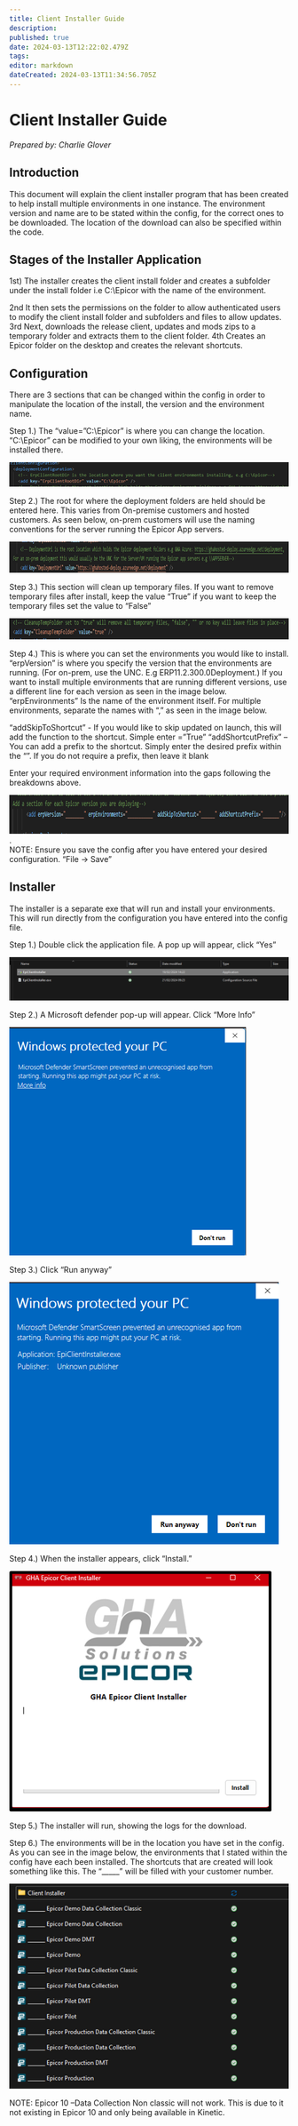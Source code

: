 ```yaml
---
title: Client Installer Guide
description: 
published: true
date: 2024-03-13T12:22:02.479Z
tags: 
editor: markdown
dateCreated: 2024-03-13T11:34:56.705Z
---
```


# Client Installer Guide
 
*Prepared by: 
Charlie Glover*

## Introduction
This document will explain the client installer program that has been created to help install multiple environments in one instance. The environment version and name are to be stated within the config, for the correct ones to be downloaded. The location of the download can also be specified within the code. 

## Stages of the Installer Application

1st) The installer creates the client install folder and creates a subfolder under the install folder i.e C:\Epicor with the name of the environment.

2nd It then sets the permissions on the folder to allow authenticated users to modify the client install folder and subfolders and files to allow updates. 
3rd Next, downloads the release client, updates and mods zips to a temporary folder and extracts them to the client folder.
4th Creates an Epicor folder on the desktop and creates the relevant shortcuts. 

## Configuration
There are 3 sections that can be changed within the config in order to manipulate the location of the install, the version and the environment name. 

Step 1.) The “value=”C:\Epicor” is where you can change the location. “C:\Epicor”  can be modified to your own liking, the environments will be installed there. 

![installer1.png](/technical-documentation/installer1.png)
 

Step 2.) The root for where the deployment folders are held should be entered here. This varies from On-premise customers and hosted customers. As seen below, on-prem customers will use the naming conventions for the server running the Epicor App servers.  

 ![installer2.png](/technical-documentation/installer2.png)

Step 3.) This section will clean up temporary files. If you want to remove temporary files after install, keep the value “True” if you want to keep the temporary files set the value to “False”
  
![installer3.png](/technical-documentation/installer3.png)

Step 4.) This is where you can set the environments you would like to install. 
“erpVersion” is where you specify the version that the environments are running. (For on-prem, use the UNC. E.g ERP11.2.300.0Deployment.) If you want to install multiple environments that are running different versions, use a different line for each version as seen in the image below. 
“erpEnvironments” Is the name of the environment itself. For multiple environments, separate the names with “,” as seen in the image below. 

“addSkipToShortcut”  - If you would like to skip updated on launch, this will add the function to the shortcut. Simple enter =”True” 
“addShortcutPrefix” – You can add a prefix to the shortcut. Simply enter the desired prefix within the “”. If you do not require a prefix, then leave it blank

Enter your required environment information into the gaps following the breakdowns above. 

![installer4.png](/technical-documentation/installer4.png)
.  
NOTE: Ensure you save the config after you have entered your desired configuration.
“File -> Save”

## Installer
The installer is a separate exe that will run and install your environments. This will run directly from the configuration you have entered into the config file. 

Step 1.) Double click the application file. A pop up will appear, click “Yes” 

![installer5.png](/technical-documentation/installer5.png)
 
Step 2.) A Microsoft defender pop-up will appear. Click “More Info” 
 
![installer6.png](/technical-documentation/installer6.png)

Step 3.) Click “Run anyway” 
 
 ![installer7.png](/technical-documentation/installer7.png)

Step 4.) When the installer appears, click “Install.” 

![installer8.png](/technical-documentation/installer8.png)
 
Step 5.) The installer will run, showing the logs for the download.

Step 6.) The environments will be in the location you have set in the config. As you can see in the image below, the environments that I stated within the config have each been installed. The shortcuts that are created will look something like this. The “_____” will be filled with your customer number. 

![installer9.png](/technical-documentation/installer9.png)
 

NOTE: Epicor 10 –Data Collection Non classic will not work. This is due to it not existing in Epicor 10 and only being available in Kinetic. 

